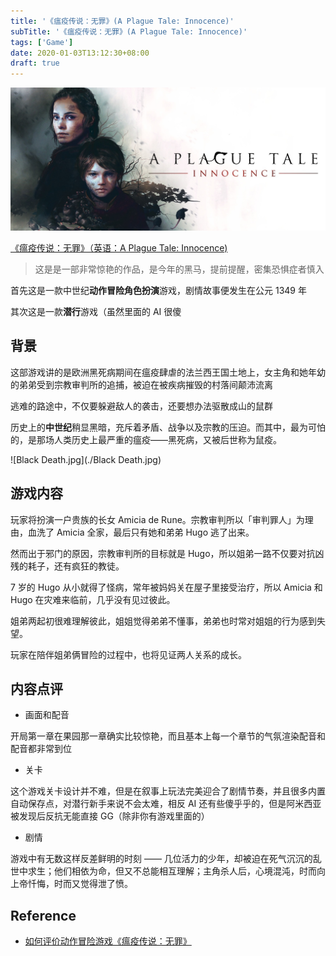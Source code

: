 ```yaml
---
title: '《瘟疫传说：无罪》(A Plague Tale: Innocence)'
subTitle: '《瘟疫传说：无罪》(A Plague Tale: Innocence)'
tags: ['Game']
date: 2020-01-03T13:12:30+08:00
draft: true
---
```


![game-banner.jpg](./game-banner.jpg)

[《瘟疫传说：无罪》（英语：A Plague Tale: Innocence)](https://zh.wikipedia.org/wiki/%E7%98%9F%E7%96%AB%E5%82%B3%E8%AA%AA%EF%BC%9A%E7%84%A1%E7%BD%AA)

> 这是是一部非常惊艳的作品，是今年的黑马，提前提醒，密集恐惧症者慎入

首先这是一款中世纪**动作冒险角色扮演**游戏，剧情故事便发生在公元 1349 年

其次这是一款**潜行**游戏（虽然里面的 AI 很傻

## 背景

这部游戏讲的是欧洲黑死病期间在瘟疫肆虐的法兰西王国土地上，女主角和她年幼的弟弟受到宗教审判所的追捕，被迫在被疾病摧毁的村落间颠沛流离

逃难的路途中，不仅要躲避敌人的袭击，还要想办法驱散成山的鼠群

历史上的**中世纪**稍显黑暗，充斥着矛盾、战争以及宗教的压迫。而其中，最为可怕的，是那场人类历史上最严重的瘟疫——黑死病，又被后世称为鼠疫。

![Black Death.jpg](./Black Death.jpg)

## 游戏内容

玩家将扮演一户贵族的长女 Amicia de Rune。宗教审判所以「审判罪人」为理由，血洗了 Amicia 全家，最后只有她和弟弟 Hugo 逃了出来。

然而出于邪门的原因，宗教审判所的目标就是 Hugo，所以姐弟一路不仅要对抗凶残的耗子，还有疯狂的教徒。

7 岁的 Hugo 从小就得了怪病，常年被妈妈关在屋子里接受治疗，所以 Amicia 和 Hugo 在灾难来临前，几乎没有见过彼此。

姐弟两起初很难理解彼此，姐姐觉得弟弟不懂事，弟弟也时常对姐姐的行为感到失望。

玩家在陪伴姐弟俩冒险的过程中，也将见证两人关系的成长。

## 内容点评

- 画面和配音

开局第一章在果园那一章确实比较惊艳，而且基本上每一个章节的气氛渲染配音和配音都非常到位

- 关卡

这个游戏关卡设计并不难，但是在叙事上玩法完美迎合了剧情节奏，并且很多内置自动保存点，对潜行新手来说不会太难，相反 AI 还有些傻乎乎的，但是阿米西亚被发现后反抗无能直接 GG（除非你有游戏里面的）

- 剧情

游戏中有无数这样反差鲜明的时刻 —— 几位活力的少年，却被迫在死气沉沉的乱世中求生；他们相依为命，但又不总能相互理解；主角杀人后，心境混沌，时而向上帝忏悔，时而又觉得泄了愤。

## Reference

- [如何评价动作冒险游戏《瘟疫传说：无罪》](https://www.zhihu.com/question/324281853/answer/685768334)

